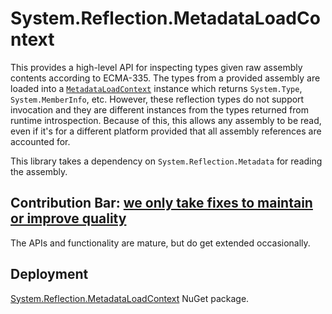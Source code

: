 # System.Reflection.MetadataLoadContext
This provides a high-level API for inspecting types given raw assembly contents according to ECMA-335. The types from a provided assembly are loaded into a [`MetadataLoadContext`](https://learn.microsoft.com/dotnet/api/system.reflection.metadataloadcontext) instance which returns `System.Type`, `System.MemberInfo`, etc. However, these reflection types do not support invocation and they are different instances from the types returned from runtime introspection. Because of this, this allows any assembly to be read, even if it's for a different platform provided that all assembly references are accounted for.

This library takes a dependency on `System.Reflection.Metadata` for reading the assembly.

## Contribution Bar: [we only take fixes to maintain or improve quality](../../libraries/README.md#contribution-bar)
The APIs and functionality are mature, but do get extended occasionally.

## Deployment
[System.Reflection.MetadataLoadContext](https://www.nuget.org/packages/System.Reflection.MetadataLoadContext) NuGet package.
